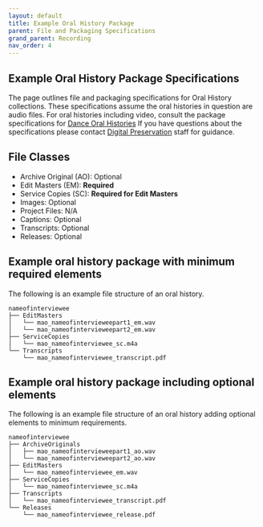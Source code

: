 ```yaml
---
layout: default
title: Example Oral History Package
parent: File and Packaging Specifications
grand_parent: Recording
nav_order: 4
---
```


## Example Oral History Package Specifications
The page outlines file and packaging specifications for Oral History collections. These specifications assume the oral histories in question are audio files. For oral histories including video, consult the package specifications for [Dance Oral Histories](https://nypl.github.io/born-digital-docs/docs/recording/file-and-packaging-specifications/example-DOH.html) If you have questions about the specifications please contact [Digital Preservation](mailto:digitalarchives@nypl.org) staff for guidance.

## File Classes

* Archive Original (AO): Optional
* Edit Masters (EM): **Required**
* Service Copies (SC): **Required for Edit Masters** 
* Images: Optional
* Project Files: N/A
* Captions: Optional
* Transcripts: Optional
* Releases: Optional

## Example oral history package with minimum required elements

The following is an example file structure of an oral history.

```
nameofinterviewee 
├── EditMasters
│   └── mao_nameofintervieweepart1_em.wav
│   └── mao_nameofintervieweepart2_em.wav
├── ServiceCopies
│   └── mao_nameofinterviewee_sc.m4a 
└── Transcripts
    └── mao_nameofinterviewee_transcript.pdf
```

## Example oral history package including optional elements

The following is an example file structure of an oral history adding optional elements to minimum requirements.

```
nameofinterviewee
├── ArchiveOriginals
│   ├── mao_nameofintervieweepart1_ao.wav 
│   └── mao_nameofintervieweepart2_ao.wav  
├── EditMasters
│   └── mao_nameofinterviewee_em.wav
├── ServiceCopies
│   └── mao_nameofinterviewee_sc.m4a 
├── Transcripts
│   └── mao_nameofinterviewee_transcript.pdf
└── Releases
    └── mao_nameofinterviewee_release.pdf
```